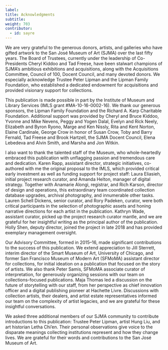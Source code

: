 ```yaml
---
label:
title: Acknowledgments
subtitle:
weight: 703
contributor:
  - id: sayre
---
```


We are very grateful to the generous donors, artists, and galleries who have gifted artwork to the San José Museum of Art (SJMA) over the last fifty years. The Board of Trustees, currently under the leadership of Co-Presidents Cheryl Kiddoo and Tad Freese, have been stalwart champions of SJMA’s ambitious exhibitions and acquisitions, along with the Acquisitions Committee, Council of 100, Docent Council, and many devoted donors. We especially acknowledge Trustee Peter Lipman and the Lipman Family Foundation, who established a dedicated endowment for acquisitions and provided visionary support for collections.

This publication is made possible in part by the Institute of Museum and Library Services (IMLS grant \#MA-10-16-0002-16). We thank our generous sponsors, the Lipman Family Foundation and the Richard A. Karp Charitable Foundation. Additional support was provided by Cheryl and Bruce Kiddoo, Yvonne and Mike Nevens, Peggy and Yogen Dalal, Evelyn and Rick Neely, Elizabeth and Byron Ryono, Marge and Ken Nissly, Rita and Kent Norton, Elaine Cardinale, George Crow in honor of Susan Crow, Toby and Barry Fernald, Tad Freese and Brook Hartzell, the SJMA Docent Council, Elena Lebedeva and Alvin Smith, and Marsha and Jon Witkin.

I also want to thank the talented staff of the Museum, who whole-heartedly embraced this publication with unflagging passion and tremendous care and dedication. Karen Rapp, assistant director, strategic initiatives, co-authored with me the original proposal to the IMLS, which provided critical early investment as well as funding support for project staff: Laura Eliasieh, initial project research curator, and Amanda Helton, manager of digital strategy. Together with Anamarie Alongi, registrar, and Rich Karson, director of design and operations, this extraordinary team coordinated collection database upgrades, archival photography, and innumerable other tasks. Lauren Schell Dickens, senior curator, and Rory Padeken, curator, were both critical participants in the selection of photographic assets and honing narrative directions for each artist in the publication. Kathryn Wade, assistant curator, picked up the project research curator mantle, and we are grateful for her insightful writing as the principal author of the publication. Holly Shen, deputy director, joined the project in late 2018 and has provided exemplary management oversight.

Our Advisory Committee, formed in 2015–16, made significant contributions to the success of this publication. We extend appreciation to Jill Sterrett, interim director of the Smart Museum of Art, University of Chicago, and former San Francisco Museum of Modern Art (SFMoMA) assistant director for collections, for initial ideation on a publication that focused on the story of artists. We also thank Peter Samis, SFMoMA associate curator of interpretation, for generously organizing sessions with our team on collections-focused publications. Maja Thomas led a discussion on the future of storytelling with our staff, from her perspective as chief innovation officer and a digital publishing pioneer at Hachette Livre. Discussions with collection artists, their dealers, and artist estate representatives informed our team on the complexity of artist legacies, and we are grateful for these insightful conversations.

We asked three additional members of our SJMA community to contribute introductions to this publication: Trustee Peter Lipman, artist Hung Liu, and art historian Letha Chi’en. Their personal observations give voice to the disparate meanings collecting institutions represent and how they change lives. We are grateful for their words and contributions to the San José Museum of Art.
